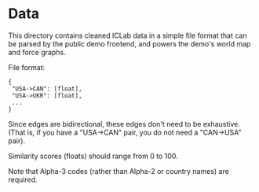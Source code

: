 # Data

This directory contains cleaned ICLab data in a simple file format that can be parsed by the public demo frontend, and powers the demo's world map and force graphs.

File format:

```
{
 "USA->CAN": [float],
 "USA->UKR": [float],
 ...
}
```

Since edges are bidirectional, these edges don't need to be exhaustive. (That
is, if you have a "USA->CAN" pair, you do not need a "CAN->USA" pair).

Similarity scores (floats) should range from 0 to 100.

Note that Alpha-3 codes (rather than Alpha-2 or country names) are required.
